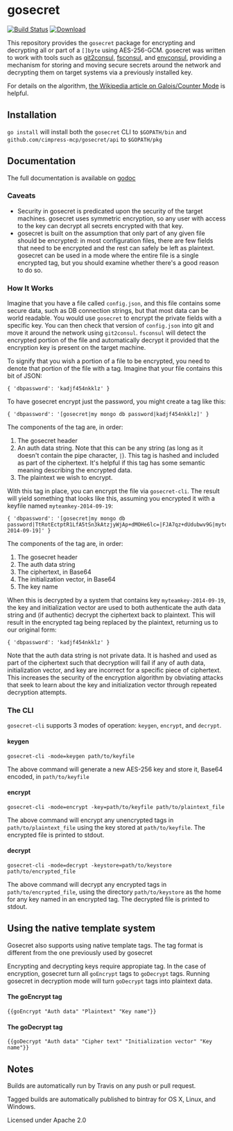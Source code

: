 gosecret
========
[![Build Status](https://travis-ci.org/Cimpress-MCP/gosecret.svg?branch=master)][travis]
[![Download](https://api.bintray.com/packages/cimpress-mcp/Go/gosecret/images/download.svg)][bintray]

[travis]: http://travis-ci.org/Cimpress-MCP/gosecret
[bintray]: https://bintray.com/cimpress-mcp/Go/gosecret/_latestVersion#files

This repository provides the `gosecret` package for encrypting and decrypting all or part of a `[]byte` using AES-256-GCM.  gosecret was written to work with tools such as [git2consul](https://github.com/Cimpress-MCP/git2consul), [fsconsul](https://github.com/Cimpress-MCP/fsconsul), and [envconsul](https://github.com/hashicorp/envconsul), providing a mechanism for storing and moving secure secrets around the network and decrypting them on target systems via a previously installed key.

For details on the algorithm, [the Wikipedia article on Galois/Counter Mode](https://en.wikipedia.org/wiki/Galois/Counter_Mode) is helpful.

Installation
------------

`go install` will install both the `gosecret` CLI to `$GOPATH/bin` and `github.com/cimpress-mcp/gosecret/api` to `$GOPATH/pkg`

Documentation
-------------

The full documentation is available on [godoc](http://godoc.org/github.com/Cimpress-MCP/gosecret/api)

### Caveats

* Security in gosecret is predicated upon the security of the target machines.  gosecret uses symmetric encryption, so any user with access to the key can decrypt all secrets encrypted with that key.
* gosecret is built on the assumption that only part of any given file should be encrypted: in most configuration files, there are few fields that need to be encrypted and the rest can safely be left as plaintext.  gosecret can be used in a mode where the entire file is a single encrypted tag, but you should examine whether there's a good reason to do so.

### How It Works

Imagine that you have a file called `config.json`, and this file contains some secure data, such as DB connection strings, but that most data can be world readable.  You would use `gosecret` to encrypt the private fields with a specific key.  You can then check that version of `config.json` into git and move it around the network using `git2consul`.  `fsconsul` will detect the encrypted portion of the file and automatically decrypt it provided that the encryption key is present on the target machine.

To signify that you wish a portion of a file to be encrypted, you need to denote that portion of the file with a tag.  Imagine that your file contains this bit of JSON:

    { 'dbpassword': 'kadjf454nkklz' }

To have gosecret encrypt just the password, you might create a tag like this:

    { 'dbpassword': '[gosecret|my mongo db password|kadjf454nkklz]' }

The components of the tag are, in order:

1. The gosecret header
2. An auth data string.  Note that this can be any string (as long as it doesn't contain the pipe character, `|`).  This tag is hashed and included as part of the ciphertext.  It's helpful if this tag has some semantic meaning describing the encrypted data.
3. The plaintext we wish to encrypt.

With this tag in place, you can encrypt the file via `gosecret-cli`.  The result will yield something that looks like this, assuming you encrypted it with a keyfile named `myteamkey-2014-09-19`:

    { 'dbpassword': '[gosecret|my mongo db password|TtRotEctptR1LfA5tSn3kAtzjyWjAp+dMOHe6lc=|FJA7qz+dUdubwv9G|myteamkey-2014-09-19]' }

The components of the tag are, in order:

1. The gosecret header
2. The auth data string
3. The ciphertext, in Base64
4. The initialization vector, in Base64
5. The key name

When this is decrypted by a system that contains key `myteamkey-2014-09-19`, the key and initialization vector are used to both authenticate the auth data string and (if authentic) decrypt the ciphertext back to plaintext.  This will result in the encrypted tag being replaced by the plaintext, returning us to our original form:

    { 'dbpassword': 'kadjf454nkklz' }

Note that the auth data string is not private data.  It is hashed and used as part of the ciphertext such that decryption will fail if any of auth data, initialization vector, and key are incorrect for a specific piece of ciphertext.  This increases the security of the encryption algorithm by obviating attacks that seek to learn about the key and initialization vector through repeated decryption attempts.

### The CLI

`gosecret-cli` supports 3 modes of operation: `keygen`, `encrypt`, and `decrypt`.

#### keygen

`gosecret-cli -mode=keygen path/to/keyfile`

The above command will generate a new AES-256 key and store it, Base64 encoded, in `path/to/keyfile`

#### encrypt

`gosecret-cli -mode=encrypt -key=path/to/keyfile path/to/plaintext_file`

The above command will encrypt any unencrypted tags in `path/to/plaintext_file` using the key stored at `path/to/keyfile`.  The encrypted file is printed to stdout.

#### decrypt

`gosecret-cli -mode=decrypt -keystore=path/to/keystore path/to/encrypted_file`

The above command will decrypt any encrypted tags in `path/to/encrypted_file`, using the directory `path/to/keystore` as the home for any key named in an encrypted tag.  The decrypted file is printed to stdout.

Using the native template system
--------------------------------

Gosecret also supports using native template tags. The tag format is different from the one previously used by gosecret

Encrypting and decrypting keys require appropiate tag. In the case of encryption, gosecret turn all `goEncrypt` tags to `goDecrypt` tags. Running gosecret in decryption mode will turn `goDecrypt` tags into plaintext data.

#### The goEncrypt tag

`{{goEncrypt "Auth data" "Plaintext" "Key name"}}`

#### The goDecrypt tag

`{{goDecrypt "Auth data" "Cipher text" "Initialization vector" "Key name"}}`

## Notes

Builds are automatically run by Travis on any push or pull request.

Tagged builds are automatically published to bintray for OS X, Linux, and Windows.

Licensed under Apache 2.0
